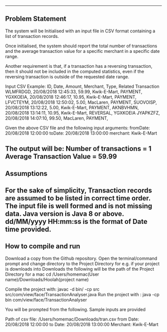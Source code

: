 ----------------------
Problem Statement
----------------------
The system will be Initialised with an input file in CSV format containing a list of transaction records.

Once initialised, the system should report the total number of transactions and the average transaction value for a specific merchant in a specific date range.

Another requirement is that, if a transaction has a reversing transaction, then it should not be included in the computed statistics, even if the reversing transaction is outside of the requested date range.

Input CSV Example:
ID, Date, Amount, Merchant, Type, Related Transaction
WLMFRDGD, 20/08/2018 12:45:33, 59.99, Kwik-E-Mart, PAYMENT,
YGXKOEIA, 20/08/2018 12:46:17, 10.95, Kwik-E-Mart, PAYMENT,
LFVCTEYM, 20/08/2018 12:50:02, 5.00, MacLaren, PAYMENT,
SUOVOISP, 20/08/2018 13:12:22, 5.00, Kwik-E-Mart, PAYMENT,
AKNBVHMN, 20/08/2018 13:14:11, 10.95, Kwik-E-Mart, REVERSAL, YGXKOEIA
JYAPKZFZ, 20/08/2018 14:07:10, 99.50, MacLaren, PAYMENT,

Given the above CSV file and the following input arguments:
fromDate: 20/08/2018 12:00:00
toDate: 20/08/2018 13:00:00
merchant: Kwik-E-Mart

The output will be:
Number of transactions = 1
Average Transaction Value = 59.99
----------------------
Assumptions
----------------------
For the sake of simplicity,  Transaction records are assumed to be listed in correct time order.
The input file is well formed and is not missing data.
Java version is Java 8 or above.
dd/MM/yyyy HH:mm:ss is the format of Date time provided.
----------------------
How to compile and run
----------------------
Download a copy from the Github repository.
Open the terminal/command prompt and change directory to the Project Directory 
for e.g. if your project is downloads into Downloads the following 
will be the path of the Project Directory for a mac
cd /Users/homemac(User name)/Downloads/Hoolah(project name)

Compile the project with: javac -d bin/ -cp src src/com/view/face/TransactionAnalyser.java
Run the project with : java -cp bin com/view/face/TransactionAnalyser

You will be prompted from the following. Sample inputs are provided

Path of csv file: 
/Users/homemac/Downloads/tran.csv
from Date: 
20/08/2018 12:00:00
to Date: 
20/08/2018 13:00:00
Merchant: 
Kwik-E-Mart


 